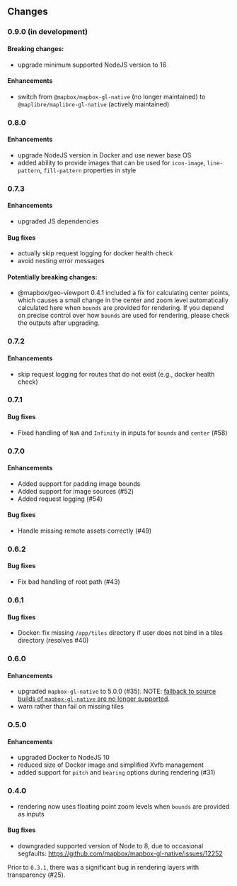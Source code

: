 ## Changes

### 0.9.0 (in development)

#### Breaking changes:

-   upgrade minimum supported NodeJS version to 16

#### Enhancements

-   switch from `@mapbox/mapbox-gl-native` (no longer maintained) to `@maplibre/maplibre-gl-native` (actively maintained)

### 0.8.0

#### Enhancements

-   upgrade NodeJS version in Docker and use newer base OS
-   added ability to provide images that can be used for `icon-image`, `line-pattern`, `fill-pattern` properties in style

### 0.7.3

#### Enhancements

-   upgraded JS dependencies

#### Bug fixes

-   actually skip request logging for docker health check
-   avoid nesting error messages

#### Potentially breaking changes:

-   @mapbox/geo-viewport 0.4.1 included a fix for calculating center points, which
    causes a small change in the center and zoom level automatically calculated
    here when `bounds` are provided for rendering. If you depend on precise
    control over how `bounds` are used for rendering, please check the outputs
    after upgrading.

### 0.7.2

#### Enhancements

-   skip request logging for routes that do not exist (e.g., docker health check)

### 0.7.1

#### Bug fixes

-   Fixed handling of `NaN` and `Infinity` in inputs for `bounds` and `center` (#58)

### 0.7.0

#### Enhancements

-   Added support for padding image bounds
-   Added support for image sources (#52)
-   Added request logging (#54)

#### Bug fixes

-   Handle missing remote assets correctly (#49)

### 0.6.2

#### Bug fixes

-   Fix bad handling of root path (#43)

### 0.6.1

#### Bug fixes

-   Docker: fix missing `/app/tiles` directory if user does not bind in a tiles directory (resolves #40)

### 0.6.0

#### Enhancements

-   upgraded `mapbox-gl-native` to 5.0.0 (#35). NOTE: [fallback to source builds of `mapbox-gl-native` are no longer supported](https://github.com/mapbox/mapbox-gl-native/blob/master/platform/node/CHANGELOG.md#500).
-   warn rather than fail on missing tiles

### O.5.0

#### Enhancements

-   upgraded Docker to NodeJS 10
-   reduced size of Docker image and simplified Xvfb management
-   added support for `pitch` and `bearing` options during rendering (#31)

### 0.4.0

-   rendering now uses floating point zoom levels when `bounds` are provided as inputs

#### Bug fixes

-   downgraded supported version of Node to 8, due to occasional segfaults: https://github.com/mapbox/mapbox-gl-native/issues/12252

Prior to `0.3.1`, there was a significant bug in rendering layers with transparency (#25).
